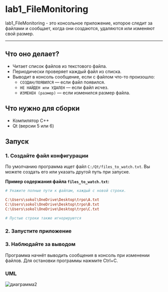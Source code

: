 # lab1_FileMonitoring

lab1_FileMonitoring - это консольное приложение, которое следит за файлами и сообщает, когда они создаются, удаляются или изменяют свой размер.

---

## Что оно делает?

-   Читает список файлов из текстового файла.
-   Периодически проверяет каждый файл из списка.
-   Выводит в консоль сообщение, если с файлом что-то произошло:
    -   `СОЗДАН/ПОЯВИЛСЯ` — если файл появился.
    -   `НЕ НАЙДЕН или УДАЛЕН` — если файл исчез.
    -   `ИЗМЕНЕН (размер)` — если изменился размер файла.

## Что нужно для сборки

-   Компилятор C++
-   Qt (версии 5 или 6)

## Запуск

### 1. Создайте файл конфигурации

По умолчанию программа ищет файл `C:/Qt/files_to_watch.txt`. Вы можете создать его или указать другой путь при запуске.

**Пример содержания файла `files_to_watch.txt`:**
```ini
# Укажите полные пути к файлам, каждый с новой строки.

C:\Users\sokol\OneDrive\Desktop\trpo\A.txt
C:\Users\sokol\OneDrive\Desktop\trpo\B.txt
C:\Users\sokol\OneDrive\Desktop\trpo\C.txt

# Пустые строки также игнорируются
```

### 2. Запустите приложение

### 3. Наблюдайте за выводом

Программа начнёт выводить сообщения в консоль при изменении файлов. Для остановки программы нажмите Ctrl+C.

### UML

![диаграмма2](https://github.com/user-attachments/assets/65e87630-c946-429b-a62d-ba0c26de0e3e)
